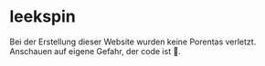 # leekspin
Bei der Erstellung dieser Website wurden keine Porentas verletzt.
Anschauen auf eigene Gefahr, der code ist 💩.
